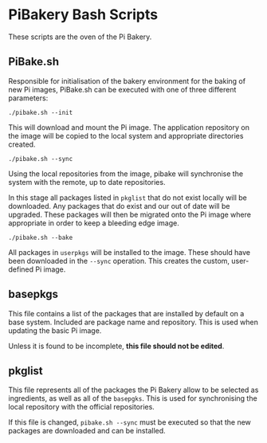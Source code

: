 # PiBakery Bash Scripts

These scripts are the oven of the Pi Bakery.

## PiBake.sh

Responsible for initialisation of the bakery environment for the baking of new Pi
images, PiBake.sh can be executed with one of three different parameters:

    ./pibake.sh --init

This will download and mount the Pi image. The application repository on the
image will be copied to the local system and appropriate directories created.

    ./pibake.sh --sync

Using the local repositories from the image, pibake will synchronise the system
with the remote, up to date repositories. 

In this stage all packages listed in `pkglist` that do not exist locally will be 
downloaded. Any packages that do exist and our out of date will be upgraded.
These packages will then be migrated onto the Pi image where appropriate in
order to keep a bleeding edge image.

    ./pibake.sh --bake

All packages in `userpkgs` will be installed to the image. These should have
been downloaded in the `--sync` operation. This creates the custom,
user-defined Pi image.

## basepkgs

This file contains a list of the packages that are installed by default on a
base system. Included are package name and repository. This is used when
updating the basic Pi image. 

Unless it is found to be incomplete, **this file should not be edited**.

## pkglist

This file represents all of the packages the Pi Bakery allow to be selected as
ingredients, as well as all of the `basepgks`. This is used for synchronising
the local repository with the official repositories. 

If this file is changed, `pibake.sh --sync` must be executed so that the
new packages are downloaded and can be installed.
